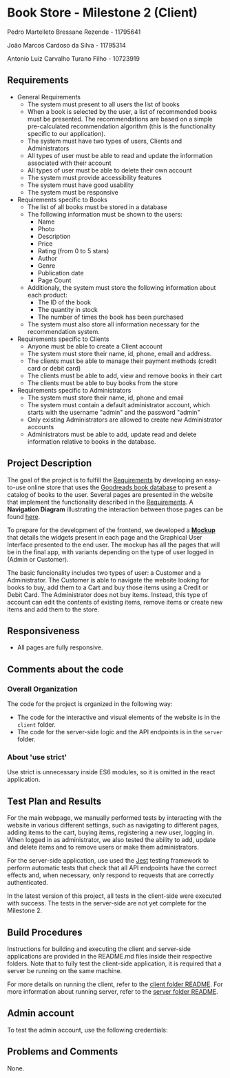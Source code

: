 # Book Store - Milestone 2 (Client)

Pedro Martelleto Bressane Rezende - 11795641

João Marcos Cardoso da Silva - 11795314

Antonio Luiz Carvalho Turano Filho - 10723919

## Requirements
 - General Requirements
    - The system must present to all users the list of books
    - When a book is selected by the user, a list of recommended books must be presented. The recommendations are based on a simple pre-calculated recommendation algorithm (this is the functionality specific to our application).
    - The system must have two types of users, Clients and Administrators 
    - All types of user must be able to read and update the information associated with their account
    - All types of user must be able to delete their own account
    - The system must provide accessibility features
    - The system must have good usability
    - The system must be responsive
  - Requirements specific to Books
    - The list of all books must be stored in a database
    - The following information must be shown to the users:
      - Name
      - Photo
      - Description
      - Price
      - Rating (from 0 to 5 stars)
      - Author
      - Genre
      - Publication date
      - Page Count
    - Additionaly, the system must store the following information about each product:
      - The ID of the book
      - The quantity in stock
      - The number of times the book has been purchased
    - The system must also store all information necessary for the recommendation system.
  - Requirements specific to Clients
    - Anyone must be able to create a Client account
    - The system must store their name, id, phone, email and address.
    - The clients must be able to manage their payment methods (credit card or debit card)
    - The clients must be able to add, view and remove books in their cart
    - The clients must be able to buy books from the store
 - Requirements specific to Administrators
    - The system must store their name, id, phone and email
    - The system must contain a default administrator account, which starts with the username "admin" and the password "admin"
    - Only existing Administrators are allowed to create new Administrator accounts
    - Administrators must be able to add, update read and delete information relative to books in the database.


## Project Description

The goal of the project is to fulfill the [Requirements](#requirements) by developing an easy-to-use online store that uses the [Goodreads book database](https://www.kaggle.com/datasets/austinreese/goodreads-books) to present a catalog of books to the user. Several pages are presented in the website that implement the functionality described in the [Requirements](#requirements). A **Navigation Diagram** illustrating the interaction between those pages can be found [here](https://www.figma.com/file/xTA8quNUIcFnJdaKB3LAgx/Navigation-Diagram?node-id=0%3A1).

To prepare for the development of the frontend, we developed a **[Mockup](https://www.figma.com/file/ZpRNOgvVlgQQf5CxK1sVEg/Book-Store---Mockup?node-id=0%3A1)** that details the widgets present in each page and the Graphical User Interface presented to the end user. The mockup has all the pages that will be in the final app, with variants depending on the type of user logged in (Admin or Customer).

The basic funcionality includes two types of user: a Customer and a Administrator. The Customer is able to navigate the website looking for books to buy, add them to a Cart and buy those items using a Credit or Debit Card. The Administrator does not buy items. Instead, this type of account can edit the contents of existing items, remove items or create new items and add them to the store.


## Responsiveness

* All pages are fully responsive.

## Comments about the code

### Overall Organization

The code for the project is organized in the following way:

 - The code for the interactive and visual elements of the website is in the `client` folder.
 - The code for the server-side logic and the API endpoints is in the `server` folder. 

### About 'use strict'

Use strict is unnecessary inside ES6 modules, so it is omitted in the react application.
## Test Plan and Results

For the main webpage, we manually performed tests by interacting with the website in various different settings, such as navigating to different pages, adding items to the cart, buying items, registering a new user, logging in. When logged in as administrator, we also tested the ability to add, update and delete items and to remove users or make them administrators.

For the server-side application, use used the [Jest](https://jestjs.io/) testing framework to perform automatic tests that check that all API endpoints have the correct effects and, when necessary, only respond to requests that are correctly authenticated.

In the latest version of this project, all tests in the client-side were executed with success. The tests in the server-side are not yet complete for the Milestone 2.
## Build Procedures

Instructions for building and executing the client and server-side applications are provided in the README.md files inside their respective folders. Note that to fully test the client-side application, it is required that a server be running on the same machine.

For more details on running the client, refer to the [client folder README](https://github.com/PedroMartelleto/Book-Store/tree/main/Milestone%202%20-%20Client/client).
For more information about running server, refer to the [server folder README](https://github.com/PedroMartelleto/Book-Store/tree/main/Milestone%202%20-%20Client/server).

## Admin account

To test the admin account, use the following credentials:

## Problems and Comments

None.
